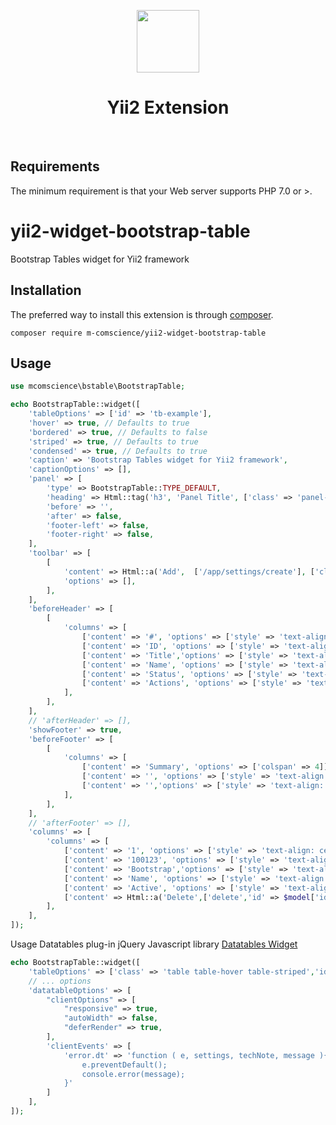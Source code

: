 <p align="center">
    <a href="https://github.com/yiisoft" target="_blank">
        <img src="https://avatars0.githubusercontent.com/u/993323" height="100px">
    </a>
    <h1 align="center">Yii2 Extension</h1>
    <br>
</p>

## Requirements

The minimum requirement is that your Web server supports PHP 7.0 or >.

# yii2-widget-bootstrap-table
Bootstrap Tables widget for Yii2 framework

## Installation

The preferred way to install this extension is through [composer](http://getcomposer.org/download/).

```
composer require m-comscience/yii2-widget-bootstrap-table
```

## Usage

```php
use mcomscience\bstable\BootstrapTable;

echo BootstrapTable::widget([
    'tableOptions' => ['id' => 'tb-example'],
    'hover' => true, // Defaults to true
    'bordered' => true, // Defaults to false
    'striped' => true, // Defaults to true
    'condensed' => true, // Defaults to true
    'caption' => 'Bootstrap Tables widget for Yii2 framework',
    'captionOptions' => [],
    'panel' => [
        'type' => BootstrapTable::TYPE_DEFAULT,
        'heading' => Html::tag('h3', 'Panel Title', ['class' => 'panel-title']),
        'before' => '',
        'after' => false,
        'footer-left' => false,
        'footer-right' => false,
    ],
    'toolbar' => [
        [
            'content' => Html::a('Add',  ['/app/settings/create'], ['class' => 'btn btn-success']),
            'options' => [],
        ],
    ],
    'beforeHeader' => [
        [
            'columns' => [
                ['content' => '#', 'options' => ['style' => 'text-align: center;width: 35px;']],
                ['content' => 'ID', 'options' => ['style' => 'text-align: center;']],
                ['content' => 'Title','options' => ['style' => 'text-align: center;']],
                ['content' => 'Name', 'options' => ['style' => 'text-align: center;']],
                ['content' => 'Status', 'options' => ['style' => 'text-align: center;']],
                ['content' => 'Actions', 'options' => ['style' => 'text-align: center;']],
            ],
        ],
    ],
    // 'afterHeader' => [],
    'showFooter' => true,
    'beforeFooter' => [
        [
            'columns' => [
                ['content' => 'Summary', 'options' => ['colspan' => 4]],
                ['content' => '', 'options' => ['style' => 'text-align: right;']],
                ['content' => '','options' => ['style' => 'text-align: center;']],
            ],
        ],
    ],
    // 'afterFooter' => [],
    'columns' => [
        'columns' => [
            ['content' => '1', 'options' => ['style' => 'text-align: center;width: 35px;']],
            ['content' => '100123', 'options' => ['style' => 'text-align: center;']],
            ['content' => 'Bootstrap','options' => ['style' => 'text-align: center;']],
            ['content' => 'Name', 'options' => ['style' => 'text-align: center;']],
            ['content' => 'Active', 'options' => ['style' => 'text-align: center;']],
            ['content' => Html::a('Delete',['delete','id' => $model['id']],['class' => 'btn btn-sm btn-danger']), 'options' => ['style' => 'text-align: center;']],
        ],
    ],
]);
```

Usage Datatables plug-in jQuery Javascript library
<a href="https://github.com/MComScience/yii2-widget-datatables" target="_blank">
      Datatables Widget
</a>

```php
echo BootstrapTable::widget([
    'tableOptions' => ['class' => 'table table-hover table-striped','id' => 'tb-example'],
    // ... options
    'datatableOptions' => [
        "clientOptions" => [
            "responsive" => true,
            "autoWidth" => false,
            "deferRender" => true,
        ],
        'clientEvents' => [
            'error.dt' => 'function ( e, settings, techNote, message ){
                e.preventDefault();
                console.error(message);
            }'
        ]
    ],
]);
```
